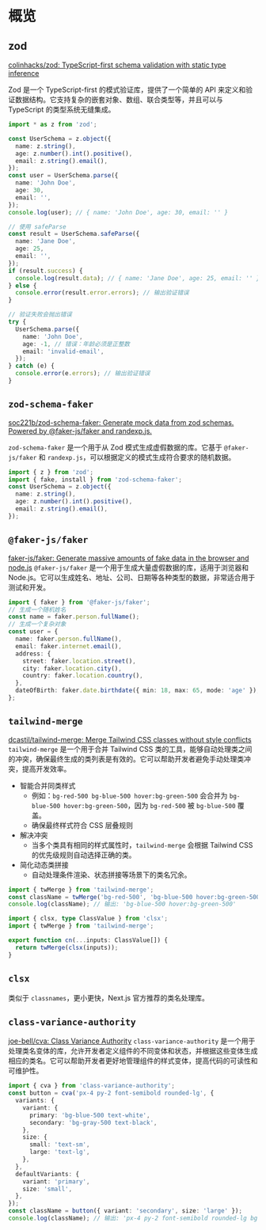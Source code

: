 # 概览

## zod

[colinhacks/zod: TypeScript-first schema validation with static type inference](https://github.com/colinhacks/zod)

Zod 是一个 TypeScript-first 的模式验证库，提供了一个简单的 API 来定义和验证数据结构。它支持复杂的嵌套对象、数组、联合类型等，并且可以与 TypeScript 的类型系统无缝集成。

```typescript
import * as z from 'zod';

const UserSchema = z.object({
  name: z.string(),
  age: z.number().int().positive(),
  email: z.string().email(),
});
const user = UserSchema.parse({
  name: 'John Doe',
  age: 30,
  email: '',
});
console.log(user); // { name: 'John Doe', age: 30, email: '' }

// 使用 safeParse
const result = UserSchema.safeParse({
  name: 'Jane Doe',
  age: 25,
  email: '',
});
if (result.success) {
  console.log(result.data); // { name: 'Jane Doe', age: 25, email: '' }
} else {
  console.error(result.error.errors); // 输出验证错误
}

// 验证失败会抛出错误
try {
  UserSchema.parse({
    name: 'John Doe',
    age: -1, // 错误：年龄必须是正整数
    email: 'invalid-email',
  });
} catch (e) {
  console.error(e.errors); // 输出验证错误
}
```

## `zod-schema-faker`

[soc221b/zod-schema-faker: Generate mock data from zod schemas. Powered by @faker-js/faker and randexp.js.](https://github.com/soc221b/zod-schema-faker)

`zod-schema-faker` 是一个用于从 Zod 模式生成虚假数据的库。它基于 `@faker-js/faker` 和 `randexp.js`，可以根据定义的模式生成符合要求的随机数据。

```typescript
import { z } from 'zod';
import { fake, install } from 'zod-schema-faker';
const UserSchema = z.object({
  name: z.string(),
  age: z.number().int().positive(),
  email: z.string().email(),
});
```

## `@faker-js/faker`

[faker-js/faker: Generate massive amounts of fake data in the browser and node.js](https://github.com/faker-js/faker)
`@faker-js/faker` 是一个用于生成大量虚假数据的库，适用于浏览器和 Node.js。它可以生成姓名、地址、公司、日期等各种类型的数据，非常适合用于测试和开发。

```typescript
import { faker } from '@faker-js/faker';
// 生成一个随机姓名
const name = faker.person.fullName();
// 生成一个复杂对象
const user = {
  name: faker.person.fullName(),
  email: faker.internet.email(),
  address: {
    street: faker.location.street(),
    city: faker.location.city(),
    country: faker.location.country(),
  },
  dateOfBirth: faker.date.birthdate({ min: 18, max: 65, mode: 'age' }),
};
```

## `tailwind-merge`

[dcastil/tailwind-merge: Merge Tailwind CSS classes without style conflicts](https://github.com/dcastil/tailwind-merge)
`tailwind-merge` 是一个用于合并 Tailwind CSS 类的工具，能够自动处理类之间的冲突，确保最终生成的类列表是有效的。它可以帮助开发者避免手动处理类冲突，提高开发效率。

- 智能合并同类样式
  - 例如：`bg-red-500 bg-blue-500 hover:bg-green-500` 会合并为 `bg-blue-500 hover:bg-green-500`，因为 `bg-red-500` 被 `bg-blue-500` 覆盖。
  - 确保最终样式符合 CSS 层叠规则
- 解决冲突
  - 当多个类具有相同的样式属性时，`tailwind-merge` 会根据 Tailwind CSS 的优先级规则自动选择正确的类。
- 简化动态类拼接
  - 自动处理条件渲染、状态拼接等场景下的类名冗余。

```typescript
import { twMerge } from 'tailwind-merge';
const className = twMerge('bg-red-500', 'bg-blue-500 hover:bg-green-500');
console.log(className); // 输出: 'bg-blue-500 hover:bg-green-500'
```

```typescript
import { clsx, type ClassValue } from 'clsx';
import { twMerge } from 'tailwind-merge';

export function cn(...inputs: ClassValue[]) {
  return twMerge(clsx(inputs));
}
```

## `clsx`

类似于 `classnames`，更小更快，Next.js 官方推荐的类名处理库。

## `class-variance-authority`

[joe-bell/cva: Class Variance Authority](https://github.com/joe-bell/cva#readme)
`class-variance-authority` 是一个用于处理类名变体的库，允许开发者定义组件的不同变体和状态，并根据这些变体生成相应的类名。它可以帮助开发者更好地管理组件的样式变体，提高代码的可读性和可维护性。

```typescript
import { cva } from 'class-variance-authority';
const button = cva('px-4 py-2 font-semibold rounded-lg', {
  variants: {
    variant: {
      primary: 'bg-blue-500 text-white',
      secondary: 'bg-gray-500 text-black',
    },
    size: {
      small: 'text-sm',
      large: 'text-lg',
    },
  },
  defaultVariants: {
    variant: 'primary',
    size: 'small',
  },
});
const className = button({ variant: 'secondary', size: 'large' });
console.log(className); // 输出: 'px-4 py-2 font-semibold rounded-lg bg-gray-500 text-black text-lg'
```
